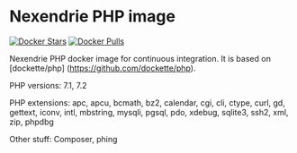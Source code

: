 Nexendrie PHP image
===================

[![Docker Stars](https://img.shields.io/docker/stars/nexendrie/php.svg?style=flat)](https://hub.docker.com/r/nexendrie/php/)
[![Docker Pulls](https://img.shields.io/docker/pulls/nexendrie/php.svg?style=flat)](https://hub.docker.com/r/nexendrie/php/)

Nexendrie PHP docker image for continuous integration. It is based on [dockette/php] (https://github.com/dockette/php).

PHP versions: 7.1, 7.2

PHP extensions: apc, apcu, bcmath, bz2, calendar, cgi, cli, ctype, curl, gd, gettext, iconv, intl, mbstring, mysqli, pgsql, pdo, xdebug, sqlite3, ssh2, xml, zip, phpdbg

Other stuff: Composer, phing
